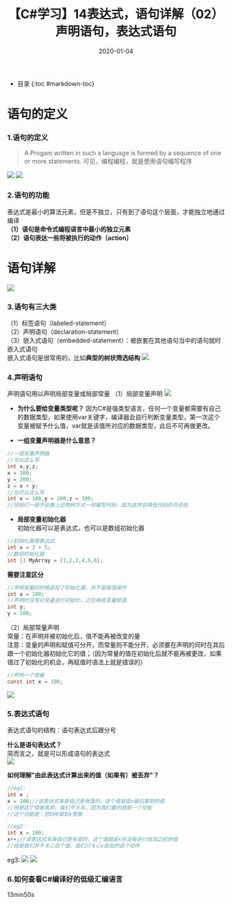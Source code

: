 ﻿---
layout: post
title: 【C#学习】14表达式，语句详解（02）声明语句，表达式语句
category: Csharp
date: 2020-01-04 
---
* 目录
{:toc #markdown-toc}

# 语句的定义

### 1.语句的定义
>A Progam written in such a language is formed by a sequence of one or more statements.
可见，编程编程，就是使用语句编写程序

![](https://raw.githubusercontent.com/QinyuGuo-Pot/blog-img/main/20240402180152.png)
![](https://raw.githubusercontent.com/QinyuGuo-Pot/blog-img/main/20240402180203.png)

### 2.语句的功能
表达式是最小的算法元素，但是不独立，只有到了语句这个层面，才能独立地通过编译\
**（1）语句是命令式编程语言中最小的独立元素\
（2）语句表达一些将被执行的动作（action）**

# 语句详解
![](https://raw.githubusercontent.com/QinyuGuo-Pot/blog-img/main/20240402180228.png)
### 3.语句有三大类
（1）标签语句（labeled-statement）\
（2）声明语句（declaration-statement）\
（3）嵌入式语句（embedded-statement）：被嵌套在其他语句当中的语句就时嵌入式语句\
嵌入式语句是很常用的，比如**典型的树状筛选结构**
![](https://raw.githubusercontent.com/QinyuGuo-Pot/blog-img/main/20240402180247.png)

### 4.声明语句
声明语句用以声明局部变量或局部常量
（1）局部变量声明
![](https://raw.githubusercontent.com/QinyuGuo-Pot/blog-img/main/20240402180309.png)

 - **为什么要给变量类型呢？**
 因为C#是强类型语言，任何一个变量都需要有自己的数据类型，如果使用var关键字，编译器会自行判断变量类型，第一次这个变量被赋予什么值，var就是该值所对应的数据类型，此后不可再做更改。

 - **一组变量声明器是什么意思？**
 

```csharp
//一组变量声明器
//可以这么写
int x,y,z;
x = 100;
y = 200;
z = x + y;
//也可以这么写
int x = 100,y = 200,z = 300;
//但我们一般不会像上述两种方式一样编写代码，因为这样会降低代码的可读性
```

 - **局部变量初始化器**\
初始化器可以是表达式，也可以是数组初始化器

```csharp
//初始化器是表达式
int x = 3 + 5;
//数组初始化器
int [] MyArray = {1,2,3,4,5,6};
```
**需要注意区分**

```csharp
//声明变量的时候追加了初始化器，并不是赋值操作
int x = 100;
//声明时没有对变量进行初始化，之后再给变量赋值
int y;
y = 100;
```

（2）局部常量声明\
常量：在声明并被初始化后，值不能再被改变的量\
注意：变量的声明和赋值可分开，而常量则不能分开，必须要在声明的同时在其后跟一个初始化器初始化它的值；（因为常量的值在初始化后就不能再被更改，如果错过了初始化的机会，再赋值时语法上就是错误的）

```csharp
//声明一个常量
const int x = 100;
```
![](https://raw.githubusercontent.com/QinyuGuo-Pot/blog-img/main/20240402180419.png)

### 5.表达式语句
表达式语句的结构：语句表达式后跟分号

**什么是语句表达式？**\
简而言之，就是可以形成语句的表达式\
![](https://raw.githubusercontent.com/QinyuGuo-Pot/blog-img/main/20240402180441.png)


**如何理解"由此表达式计算出来的值（如果有）被丢弃"？**

```csharp
//eg1:
int x ;
x = 100;//该表达式本身自己是有值的，这个值就是x最后拿到的值
//但是这个值被丢弃，我们不关系，因为我们要的就是一个功能
//这个功能是：把100赋到x里面
```

```csharp
//eg2：
int x = 100;
x++;//该表达式本身自己是有值的，这个值就是x在没有进行自加之前的值
//但是我们并不关心这个值，我们只关心x自加的这个动作
```
eg3:
![](https://raw.githubusercontent.com/QinyuGuo-Pot/blog-img/main/20240402180507.png)
![](https://raw.githubusercontent.com/QinyuGuo-Pot/blog-img/main/20240402180517.png)
### 6.如何查看C#编译好的低级汇编语言
13min50s




